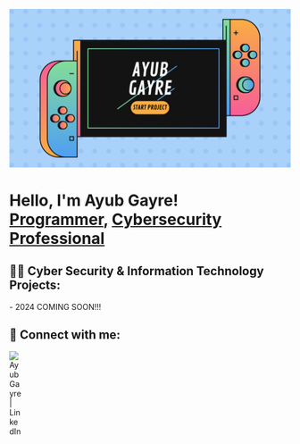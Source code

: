  ![Github logo](https://github.com/Ayubgayre/Ayubgayre/blob/main/Blue%20and%20Green%20Modern%20Gradient%20Trivia%20Night%20Game%20Presentation.png)
<h1>Hello, I'm Ayub Gayre! <br/><a href="https://github.com/Ayubgayre">Programmer</a>, <a href="https://www.linkedin.com/in/ayub-gayre-a896ab1b8/">Cybersecurity Professional</a>
<h2>👨‍💻 Cyber Security & Information Technology Projects:</h2>
- 2024 COMING SOON!!!

<h2> 🤳 Connect with me:</h2>


[<img align="left" alt="AyubGayre | LinkedIn" width="22px" src="https://cdn.jsdelivr.net/npm/simple-icons@v3/icons/linkedin.svg" />][linkedin]

[linkedin]: https://www.linkedin.com/in/ayub-gayre-a896ab1b8/

<!--

-->
